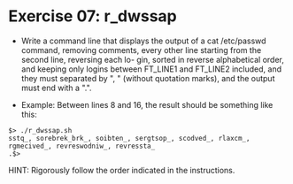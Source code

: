 # Exercise 07: r_dwssap

- Write a command line that displays the output of a cat /etc/passwd command, removing comments, every other line starting from the second line, reversing each lo- gin, sorted in reverse alphabetical order, and keeping only logins between FT_LINE1 and FT_LINE2 included, and they must separated by ", " (without quotation marks), and the output must end with a ".".

- Example: Between lines 8 and 16, the result should be something like this:
```
$> ./r_dwssap.sh
sstq_, sorebrek_brk_, soibten_, sergtsop_, scodved_, rlaxcm_, rgmecived_, revreswodniw_, revressta_
.$>
```

HINT: Rigorously follow the order indicated in the instructions.